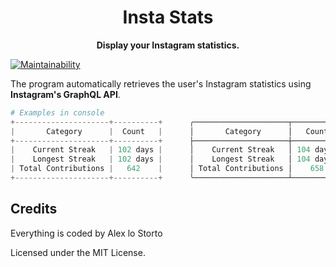 <h1 align="center">Insta Stats</h1>

<p align="center">
  <b>Display your Instagram statistics.</b>
</p>

[![Maintainability](https://img.shields.io/codeclimate/maintainability/alexlostorto/github-streak?style=for-the-badge&message=Code+Climate&labelColor=222222&logo=Code+Climate&logoColor=FFFFFF)](https://codeclimate.com/github/alexlostorto/github-streak/maintainability)

The program automatically retrieves the user's Instagram statistics using **Instagram's GraphQL API**.

```python
# Examples in console
+---------------------+----------+      ╭─────────────────────┬──────────╮
|       Category      |  Count   |      │       Category      │   Count  │
+---------------------+----------+      ├─────────────────────┼──────────┤
|    Current Streak   | 102 days |      │    Current Streak   │ 104 days │
|    Longest Streak   | 102 days |      │    Longest Streak   │ 104 days │
| Total Contributions |   642    |      │ Total Contributions │    658   │
+---------------------+----------+      ╰─────────────────────┴──────────╯
```

## Credits

Everything is coded by Alex lo Storto

Licensed under the MIT License.
